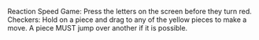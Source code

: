 Reaction Speed Game:
    Press the letters on the screen before they turn red.
Checkers:
    Hold on a piece and drag to any of the yellow pieces to make a move. A piece MUST jump over another if it is possible.
